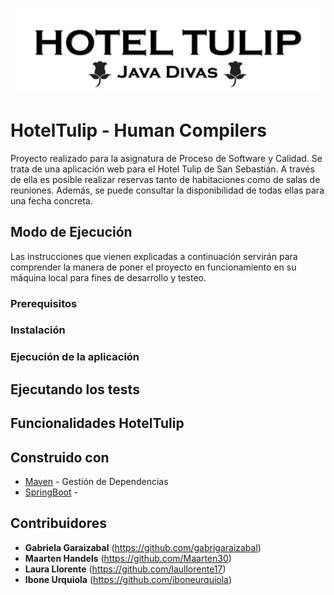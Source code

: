 ![alt text](./src/main/resources/static/img/logoHT.png)

# HotelTulip - Human Compilers

Proyecto realizado para la asignatura de Proceso de Software y Calidad. Se trata de una aplicación web para el Hotel Tulip de San Sebastián. 
A través de ella es posible realizar reservas tanto de habitaciones como de salas de reuniones.
Además, se puede consultar la disponibilidad de todas ellas para una fecha concreta. 

## Modo de Ejecución

Las instrucciones que vienen explicadas a continuación servirán para comprender la manera de poner el proyecto en funcionamiento en
su máquina local para fines de desarrollo y testeo.  

### Prerequisitos
### Instalación
### Ejecución de la aplicación 

## Ejecutando los tests

## Funcionalidades HotelTulip

## Construido con
* [Maven](https://maven.apache.org/) - Gestión de Dependencias
* [SpringBoot](https://spring.io/projects/spring-boot) - 

## Contribuidores
* **Gabriela Garaizabal** (https://github.com/gabrigaraizabal)
* **Maarten Handels** (https://github.com/Maarten30)
* **Laura Llorente** (https://github.com/laullorente17)
* **Ibone Urquiola** (https://github.com/iboneurquiola)



